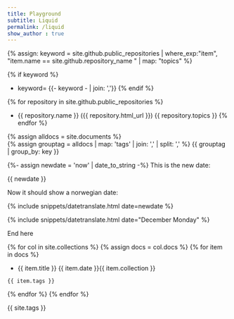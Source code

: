 ```yaml
---
title: Playground
subtitle: Liquid 
permalink: /liquid
show_author : true
---
```


{% assign: keyword = site.github.public_repositories | where_exp:"item",
"item.name == site.github.repository_name " | map: "topics" %}

{% if keyword %}
- keyword= {{- keyword - | join: ','}}
{% endif %}


{% for repository in site.github.public_repositories %}
  * {{ repository.name }} ({{ repository.html_url }}) {{ repository.topics }}
{% endfor %}


{% assign alldocs = site.documents %}		
{% assign grouptag =  alldocs | map: 'tags' | join: ','  | split: ','  %}
{{ grouptag | group_by: key }}

{%- assign newdate = 'now' | date_to_string -%}
This is the new date:

{{ newdate }}


Now it should show a norwegian date:


{% include snippets/datetranslate.html  date=newdate %}



{% include snippets/datetranslate.html  date="December Monday" %}

End here

{% for col in site.collections %}
{% assign docs = col.docs %}
{% for item in docs %}
- {{ item.title }} {{ item.date }}{{ item.collection }}

```
{{ item.tags }}
```
{% endfor %}
{% endfor %}

{{ site.tags }}
